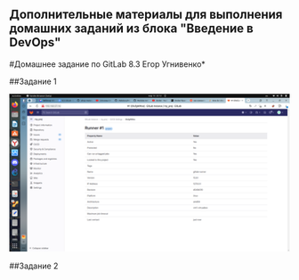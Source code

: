 ## Дополнительные материалы для выполнения домашних заданий из блока "Введение в DevOps"


#Домашнее задание по GitLab 8.3 Егор Угнивенко*

##Задание 1

![runner param screen](https://github.com/ugegkonst/gitlab/blob/ca60f9657ea935967302cfcae1b61f65e64a0c7e/img/Screenshot%20from%202023-03-13%2022-12-30.png)


##Задание 2



